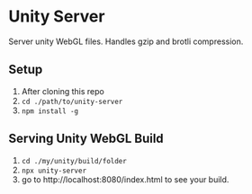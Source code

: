 # Unity Server

Server unity WebGL files. Handles gzip and brotli compression.

## Setup

1. After cloning this repo
2. `cd ./path/to/unity-server`
3. `npm install -g`

## Serving Unity WebGL Build

1. `cd ./my/unity/build/folder`
2. `npx unity-server`
3. go to http://localhost:8080/index.html to see your build.
